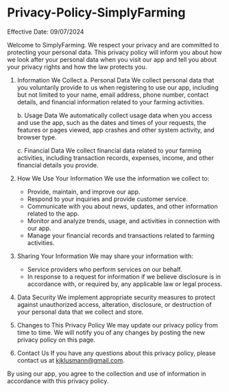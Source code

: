 # Privacy-Policy-SimplyFarming

Effective Date: 09/07/2024

Welcome to SimplyFarming. We respect your privacy and are committed to protecting your personal data. This privacy policy will inform you about how we look after your personal data when you visit our app and tell you about your privacy rights and how the law protects you.

1. Information We Collect
   a. Personal Data
   We collect personal data that you voluntarily provide to us when registering to use our app, including but not limited to your name, email address, phone number, contact details, and financial information related to your farming activities.

   b. Usage Data
   We automatically collect usage data when you access and use the app, such as the dates and times of your requests, the features or pages viewed, app crashes and other system activity, and browser type.

   c. Financial Data
   We collect financial data related to your farming activities, including transaction records, expenses, income, and other financial details you provide.

2. How We Use Your Information
   We use the information we collect to:

   - Provide, maintain, and improve our app.
   - Respond to your inquiries and provide customer service.
   - Communicate with you about news, updates, and other information related to the app.
   - Monitor and analyze trends, usage, and activities in connection with our app.
   - Manage your financial records and transactions related to farming activities.

3. Sharing Your Information
   We may share your information with:

   - Service providers who perform services on our behalf.
   - In response to a request for information if we believe disclosure is in accordance with, or required by, any applicable law or legal process.

4. Data Security
   We implement appropriate security measures to protect against unauthorized access, alteration, disclosure, or destruction of your personal data that we collect and store.

5. Changes to This Privacy Policy
   We may update our privacy policy from time to time. We will notify you of any changes by posting the new privacy policy on this page.

6. Contact Us
   If you have any questions about this privacy policy, please contact us at kjklusmann@gmail.com.

By using our app, you agree to the collection and use of information in accordance with this privacy policy.
